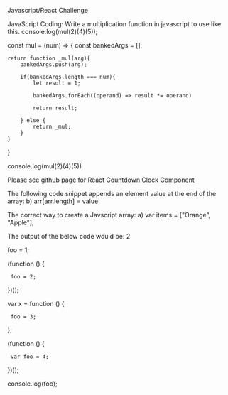 Javascript/React Challenge

JavaScript Coding: Write a multiplication function in javascript to use like this.
console.log(mul(2)(4)(5));

const mul = (num) => {
    const bankedArgs = [];

    return function _mul(arg){
        bankedArgs.push(arg);

        if(bankedArgs.length === num){
            let result = 1;

            bankedArgs.forEach((operand) => result *= operand)

            return result;

        } else {
            return _mul;
        }
    }
}

console.log(mul(2)(4)(5))




Please see github page for React Countdown Clock Component




The following code snippet appends an element value at the end of the array:
 b) arr[arr.length] = value



The correct way to create a Javscript array:
 a) var items = ["Orange", "Apple"];




The output of the below code would be: 2

foo = 1;

 (function () {

     foo = 2;

 })();

 var x = function () {

     foo = 3;

 };

 (function () {

     var foo = 4;

 })();

 console.log(foo);

